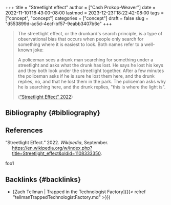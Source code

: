 +++
title = "Streetlight effect"
author = ["Cash Prokop-Weaver"]
date = 2022-11-10T16:43:00-08:00
lastmod = 2023-12-23T18:22:42-08:00
tags = ["concept", "concept"]
categories = ["concept"]
draft = false
slug = "d553899d-ac5d-4ecf-bf57-9eabb3407b6e"
+++

> The streetlight effect, or the drunkard's search principle, is a type of observational bias that occurs when people only search for something where it is easiest to look. Both names refer to a well-known joke:
>
> A policeman sees a drunk man searching for something under a streetlight and asks what the drunk has lost. He says he lost his keys and they both look under the streetlight together. After a few minutes the policeman asks if he is sure he lost them here, and the drunk replies, no, and that he lost them in the park. The policeman asks why he is searching here, and the drunk replies, "this is where the light is".
>
> (<a href="#citeproc_bib_item_1">“Streetlight Effect” 2022</a>)


## Bibliography {#bibliography}

## References

<style>.csl-entry{text-indent: -1.5em; margin-left: 1.5em;}</style><div class="csl-bib-body">
  <div class="csl-entry"><a id="citeproc_bib_item_1"></a>“Streetlight Effect.” 2022. <i>Wikipedia</i>, September. <a href="https://en.wikipedia.org/w/index.php?title=Streetlight_effect&oldid=1108333350">https://en.wikipedia.org/w/index.php?title=Streetlight_effect&#38;oldid=1108333350</a>.</div>
</div>

foo1


## Backlinks {#backlinks}

-   [Zach Tellman | Trapped in the Technologist Factory]({{< relref "tellmanTrappedTechnologistFactory.md" >}})
